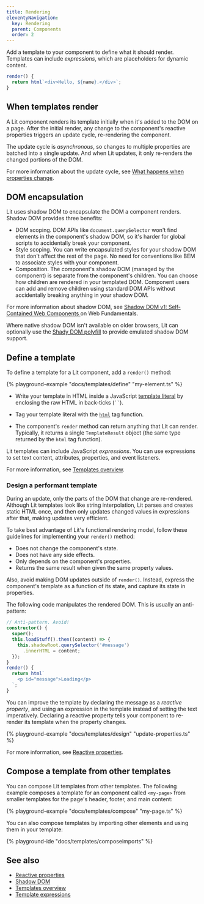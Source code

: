 ```yaml
---
title: Rendering
eleventyNavigation:
  key: Rendering
  parent: Components
  order: 2
---
```


Add a template to your component to define what it should render. Templates can include _expressions_, which are placeholders for dynamic content.

```ts
render() {
  return html`<div>Hello, ${name}.</div>`;
}
```

## When templates render

A Lit component renders its template initially when it's added to the DOM on a page. After the initial render, any change to the component's reactive properties triggers an update cycle, re-rendering the component.

The update cycle is _asynchronous_, so changes to multiple properties are batched into a single update. And when Lit updates, it only re-renders the changed portions of the DOM.

For more information about the update cycle, see [What happens when properties change](/docs/components/properties/#update-cycle).

## DOM encapsulation

Lit uses shadow DOM to encapsulate the DOM a component renders. Shadow DOM provides three benefits:

* DOM scoping. DOM APIs like `document.querySelector` won't find elements in the
  component's shadow DOM, so it's harder for global scripts to accidentally break your component.
* Style scoping. You can write encapsulated styles for your shadow DOM that don't
  affect the rest of the  page. No need for conventions like BEM to associate styles with your component.
* Composition. The component's shadow DOM (managed by the component) is separate from the component's children. You can choose how children are rendered in your templated DOM. Component users can add and remove children using standard DOM APIs without accidentally breaking anything in your shadow DOM.

For more information about shadow DOM, see [Shadow DOM v1: Self-Contained Web Components
](https://developers.google.com/web/fundamentals/web-components/shadowdom) on Web Fundamentals.

<div class="alert alert-info">

Where native shadow DOM isn't available on older browsers, Lit can optionally use the [Shady DOM polyfill](https://github.com/webcomponents/polyfills/tree/master/packages/shadydom) to provide emulated shadow DOM support.

</div>

## Define a template

To define a template for a Lit component, add a `render()` method:

{% playground-example "docs/templates/define" "my-element.ts" %}

*   Write your template in HTML inside a JavaScript [template literal](https://developer.mozilla.org/en-US/docs/Web/JavaScript/Reference/Template_literals) by enclosing the raw HTML in back-ticks (<code>``</code>).

*   Tag your template literal with the [`html`](TODO_HREF) tag function.

*   The component's `render` method can return anything that Lit can render. Typically, it returns a single `TemplateResult` object (the same type returned by the `html` tag function).

Lit templates can include JavaScript _expressions_. You can use expressions to set text content, attributes, properties, and event listeners.

For more information, see [Templates overview](/docs/templates/overview/).

### Design a performant template

During an update, only the parts of the DOM that change are re-rendered. Although Lit templates look like string interpolation, Lit parses and creates static HTML once, and then only updates changed values in expressions after that, making updates very efficient.

To take best advantage of Lit's functional rendering model, follow these guidelines for implementing your `render()` method:

* Does not change the component's state.
* Does not have any side effects.
* Only depends on the component's properties.
* Returns the same result when given the same property values.

Also, avoid making DOM updates outside of `render()`. Instead, express the component's template as a function of its state, and capture its state in properties.

The following code manipulates the rendered DOM. This is usually an anti-pattern:

```ts
// Anti-pattern. Avoid!
constructor() {
  super();
  this.loadStuff().then((content) => {
    this.shadowRoot.querySelector('#message')
      .innerHTML = content;
  });
}
render() {
  return html`
    <p id="message">Loading</p>
  `;
}
```

You can improve the template by declaring the message as a _reactive property_, and using an expression in the template instead of setting the text imperatively. Declaring a reactive property tells your component to re-render its template when the property changes.

{% playground-example "docs/templates/design" "update-properties.ts" %}

For more information, see [Reactive properties](/docs/components/properties/).

## Compose a template from other templates

You can compose Lit templates from other templates. The following example composes a template for an component called `<my-page>` from smaller templates for the page's header, footer, and main content:

{% playground-example "docs/templates/compose" "my-page.ts" %}

You can also compose templates by importing other elements and using them in your template:

{% playground-ide "docs/templates/composeimports" %}


## See also

* [Reactive properties](/docs/components/properties/)
* [Shadow DOM](/docs/components/shadow-dom/)
* [Templates overview](/docs/templates/overview/)
* [Template expressions](/docs/templates/overview/)



